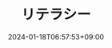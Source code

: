 ---
weight: 30
title: "リテラシー"
description: "プロンプトの前提を把握する"
icon: "Eco"
date: "2024-01-18T06:57:53+09:00"
lastmod: "2024-01-18T06:57:53+09:00"
draft: false
toc: true
---